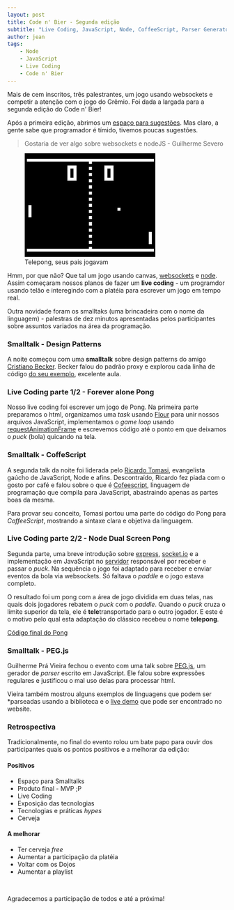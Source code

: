 ```yaml
---
layout: post
title: Code n' Bier - Segunda edição
subtitle: "Live Coding, JavaScript, Node, CoffeeScript, Parser Generator e Design Patterns"
author: jean
tags:
    - Node
    - JavaScript
    - Live Coding
    - Code n' Bier
---
```


Mais de cem inscritos, três palestrantes, um jogo usando websockets e competir a atenção com o jogo do Grêmio. Foi dada a largada para a segunda edição do Code n' Bier!

Após a primeira edição, abrimos um [espaço para sugestões](http://bit.ly/RgriR3). Mas claro, a gente sabe que programador é tímido, tivemos poucas sugestões. 

> Gostaria de ver algo sobre websockets e nodeJS - Guilherme Severo

<figure>
  <img src="/code/codenbier/pong.png" alt="Telepong, seus pais jogavam">
  <figcaption>Telepong, seus pais jogavam</figcaption>
</figure>

Hmm, por que não? Que tal um jogo usando canvas, [websockets](http://socket.io) e [node](http://nodejs.org). Assim começaram nossos planos de fazer um **live coding** - um programdor usando telão e interegindo com a platéia para escrever um jogo em tempo real.

Outra novidade foram os smalltaks (uma brincadeira com o nome da linguagem) - palestras de dez minutos apresentadas pelos participantes sobre assuntos variados na área da programação.

### Smalltalk - Design Patterns

A noite começou com uma **smalltalk** sobre design patterns do amigo [Cristiano Becker](http://cristianobecker.com). Becker falou do padrão proxy e explorou cada linha de código [do seu exemplo](http://cristianobecker.com/codenbier), excelente aula.

### Live Coding parte 1/2 - Forever alone Pong

Nosso live coding foi escrever um jogo de Pong. Na primeira parte preparamos o html, organizamos uma *task* usando [Flour](https://github.com/ricardobeat/cake-flour) para unir nossos arquivos JavaScript, implementamos o *game loop* usando [requestAnimationFrame](https://github.com/jcemer/telepong/blob/codenbier/lib/utils.js#L3) e escrevemos código até o ponto em que deixamos o *puck* (bola) quicando na tela.

### Smalltalk - CoffeScript

A segunda talk da noite foi liderada pelo [Ricardo Tomasi](http://ricardo.cc/), evangelista gaúcho de JavaScript, Node e afins. Descontraído, Ricardo fez piada com o gosto por café e falou sobre o que é [Cofeescript](http://coffeescript.org), linguagem de programação que compila para JavaScript, abastraindo apenas as partes boas da mesma.

Para provar seu conceito, Tomasi portou uma parte do código do Pong para *CoffeeScript*, mostrando a sintaxe clara e objetiva da linguagem.

### Live Coding parte 2/2 - Node Dual Screen Pong

Segunda parte, uma breve introdução sobre [express](http://expressjs.com/), [socket.io](http://socket.io) e a implementação em JavaScript no [servidor](https://github.com/jcemer/telepong/blob/codenbier/server.js) responsável por receber e passar o *puck*. Na sequência o jogo foi adaptado para receber e enviar eventos da bola via websockets. Só faltava o *paddle* e o jogo estava completo.

O resultado foi um pong com a área de jogo dividida em duas telas, nas quais dois jogadores rebatem o *puck* com o *paddle*. Quando o *puck* cruza o limite superior da tela, ele é **tele**transportado para o outro jogador. E este é o motivo pelo qual esta adaptação do clássico recebeu o nome **telepong**.

<a href="https://github.com/jcemer/telepong/tree/codenbier" class="btn">Código final do Pong</a>

### Smalltalk - PEG.js

Guilherme Prá Vieira fechou o evento com uma talk sobre [PEG.js](http://pegjs.majda.cz), um gerador de *parser* escrito em JavaScript. Ele falou sobre expressões regulares e justificou o mal uso delas para processar html.

Vieira também mostrou alguns exemplos de linguagens que podem ser *parseadas usando a biblioteca e o [live demo](http://pegjs.majda.cz/online) que pode ser encontrado no website.

### Retrospectiva

Tradicionalmente, no final do evento rolou um bate papo para ouvir dos participantes quais os pontos positivos e a melhorar da edição:

#### Positivos

* Espaço para Smalltalks
* Produto final - MVP ;P
* Live Coding
* Exposição das tecnologias
* Tecnologias e práticas *hypes*
* Cerveja

#### A melhorar

* Ter cerveja *free*
* Aumentar a participação da platéia
* Voltar com os Dojos
* Aumentar a playlist

<br>

Agradecemos a participação de todos e até a próxima!